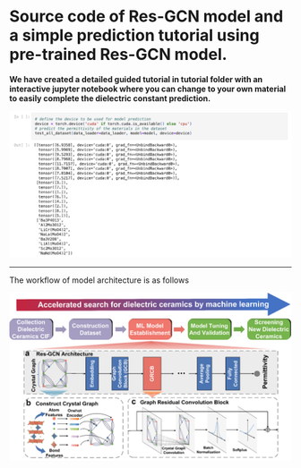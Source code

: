 # Source code of Res-GCN model and a simple prediction tutorial using pre-trained Res-GCN model.<br>

**We have created a detailed guided tutorial in tutorial folder with an interactive jupyter notebook where you can change to your own material to easily complete the dielectric constant prediction.** <br>

![image](./prediction_tutor.png) <br>

---

The workflow of model architecture is as follows <br>

![image](./model_structure.png)
